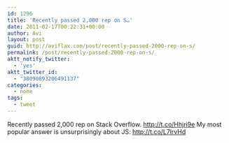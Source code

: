 ```yaml
---
id: 1296
title: 'Recently passed 2,000 rep on S…'
date: 2011-02-17T00:22:31+00:00
author: Avi
layout: post
guid: http://aviflax.com/post/recently-passed-2000-rep-on-s/
permalink: /post/recently-passed-2000-rep-on-s/
aktt_notify_twitter:
  - 'yes'
aktt_twitter_id:
  - "38090893206491137"
categories:
  - none
tags:
  - tweet
---
```

Recently passed 2,000 rep on Stack Overflow. <a href="http://t.co/Hhjri9e" rel="nofollow">http://t.co/Hhjri9e</a> My most popular answer is unsurprisingly about JS: <a href="http://t.co/L7lrvHd" rel="nofollow">http://t.co/L7lrvHd</a>